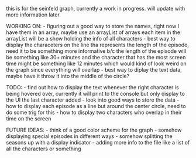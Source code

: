 this is for the seinfeld graph, currently a work in progress. will update with more information later

WORKING ON:
	- figuring out a good way to store the names, right now I have them in an array, maybe use an arrayList of arrays each item in the arrayList will be a show holding the info of all characters
	- best way to display the characeters on the line tha represents the length of the episode, need it to be something more informative b/c the length of the episode will be something like 30+ minutes 
		and the character that has the most screen time might be something like 12 minutes which would kind of look weird on the graph since everything will overlap
	- best way to diplay the text data, maybe have it throw it into the middle of the circle?
	
TODO:
	- find out how to display the text whenever the right character is being hovered over, currently it will print to the console but only display to the UI the last character added
	- look into good ways to store the data
	- how to display each episode as a line but around the center circle, need to do some trig for this
	- how to display two characters who overlap in their time on the screen
	
FUTURE IDEAS:
	- think of a good color scheme for the graph
	- somehow displaying special episodes in different ways
	- somehow splitting the seasons up with a display indicator
	- adding more info to the file like a list of all the characters or something